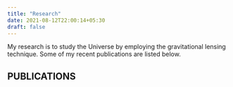 ```yaml
---
title: "Research"
date: 2021-08-12T22:00:14+05:30
draft: false
---
```


My research is to study the Universe by employing the gravitational lensing technique. Some of my recent publications are listed below.

## PUBLICATIONS

